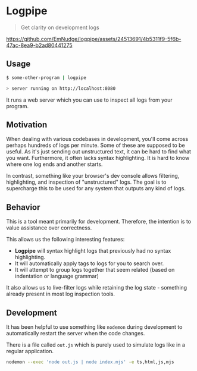 # Logpipe

> Get clarity on development logs

https://github.com/EmNudge/logpipe/assets/24513691/4b5311f9-5f6b-47ac-8ea9-b2ad80441275


## Usage

```sh
$ some-other-program | logpipe

> server running on http://localhost:8080
```

It runs a web server which you can use to inspect all logs from your program.

## Motivation

When dealing with various codebases in development, you'll come across perhaps hundreds of logs per minute. Some of these are supposed to be useful. 
As it's just sending out unstructured text, it can be hard to find what you want. Furthermore, it often lacks syntax highlighting. It is hard to know where one log ends and another starts.

In contrast, something like your browser's dev console allows filtering, highlighting, and inspection of "unstructured" logs. The goal is to supercharge this to be used for any system that outputs any kind of logs.

## Behavior

This is a tool meant primarily for development. Therefore, the intention is to value assistance over correctness.

This allows us the following interesting features:
- **Logpipe** will syntax highlight logs that previously had no syntax highlighting.
- It will automatically apply tags to logs for you to search over.
- It will attempt to group logs together that seem related (based on indentation or language grammar)

It also allows us to live-filter logs while retaining the log state - something already present in most log inspection tools.

## Development

It has been helpful to use something like `nodemon` during development to automatically restart the server when the code changes.

There is a file called `out.js` which is purely used to simulate logs like in a regular application.

```sh
nodemon --exec 'node out.js | node index.mjs' -e ts,html,js,mjs
```
